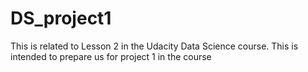 # DS_project1
This is related to Lesson 2 in the Udacity Data Science course. This is intended to prepare us for project 1 in the course
